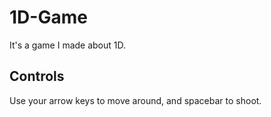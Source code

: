 # 1D-Game

It's a game I made about 1D.

## Controls

Use your arrow keys to move around, and spacebar to shoot.